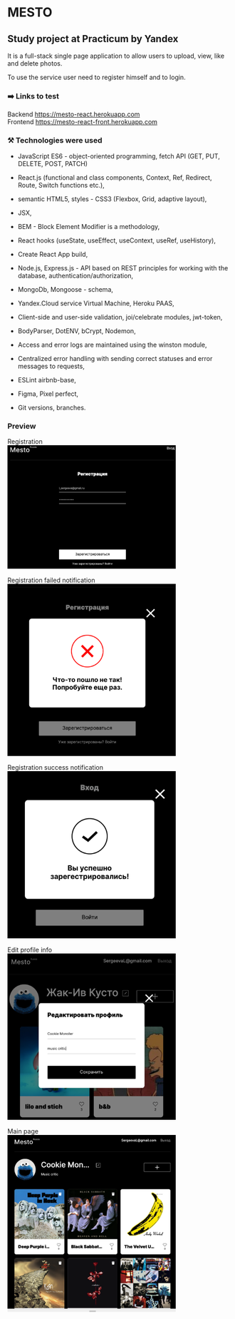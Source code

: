 # MESTO

## Study project at Practicum by Yandex

It is a full-stack single page application to allow users to upload, view, like and delete photos.

To use the service user need to register himself and to login.

### :arrow_right: Links to test

Backend https://mesto-react.herokuapp.com <br>
Frontend https://mesto-react-front.herokuapp.com

### :hammer_and_pick: Technologies were used

- JavaScript ES6 - object-oriented programming, fetch API (GET, PUT, DELETE, POST, PATCH)

- React.js (functional and class components, Context, Ref, Redirect, Route, Switch functions etc.),

- semantic HTML5, styles - CSS3 (Flexbox, Grid, adaptive layout),

- JSX,

- BEM - Block Element Modifier is a methodology,

- React hooks (useState, useEffect, useContext, useRef, useHistory),

- Create React App build,

- Node.js, Express.js - API based on REST principles for working with the database, authentication/authorization,

- MongoDb, Mongoose - schema,

- Yandex.Cloud service Virtual Machine, Heroku PAAS,

- Client-side and user-side validation, joi/celebrate modules, jwt-token,

- BodyParser, DotENV, bCrypt, Nodemon,

- Access and error logs are maintained using the winston module,

- Centralized error handling with sending correct statuses and error messages to requests,

- ESLint airbnb-base,

- Figma, Pixel perfect,

- Git versions, branches.

### Preview

Registration<br>
<img src="./screenshots/registration.png" width="75%" height="75%"><br>

Registration failed notification<br>
<img src="./screenshots/notific_failed.png" width="75%" height="75%"><br>

Registration success notification<br>
<img src="./screenshots/notific_success.png" width="75%" height="75%"><br>

Edit profile info<br>
<img src="./screenshots/Edit_profile.png" width="75%" height="75%"><br>

Main page<br>
<img src="./screenshots/users_main.png" width="75%" height="75%"><br>
